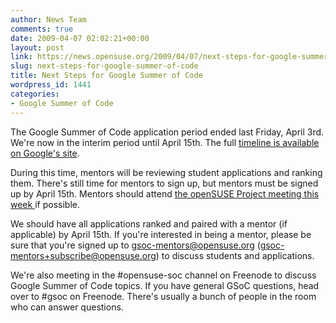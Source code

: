 ```yaml
---
author: News Team
comments: true
date: 2009-04-07 02:02:21+00:00
layout: post
link: https://news.opensuse.org/2009/04/07/next-steps-for-google-summer-of-code/
slug: next-steps-for-google-summer-of-code
title: Next Steps for Google Summer of Code
wordpress_id: 1441
categories:
- Google Summer of Code
---
```


The Google Summer of Code application period ended last Friday, April 3rd. We're now in the interim period until April 15th. The full [timeline is available on Google's site](//socghop.appspot.com/document/show/program/google/gsoc2009/faqs#timeline).

During this time, mentors will be reviewing student applications and ranking them. There's still time for mentors to sign up, but mentors must be signed up by April 15th. Mentors should attend [the openSUSE Project meeting this week ](//news.opensuse.org/2009/04/07/reminder-opensuse-project-meeting-wednesday-april-8/)if possible.

We should have all applications ranked and paired with a mentor (if applicable) by April 15th. If you're interested in being a mentor, please be sure that you're signed up to gsoc-mentors@opensuse.org (gsoc-mentors+subscribe@opensuse.org) to discuss students and applications. 

We're also meeting in the #opensuse-soc channel on Freenode to discuss Google Summer of Code topics. If you have general GSoC questions, head over to #gsoc on Freenode. There's usually a bunch of people in the room who can answer questions. 
